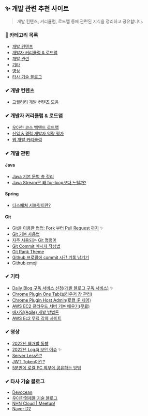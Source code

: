 ## ✨ 개발 관련 추천 사이트
 
> 개발 컨텐츠, 커리큘럼, 로드맵 등에 관련된 지식을 정리하고 공유합니다.

### 👀 카테고리 목록

- [개발 컨텐츠](https://github.com/funin0302/dev-contents/tree/main/01.%20%EA%B0%9C%EB%B0%9C%20%EA%B4%80%EB%A0%A8%20%EC%B6%94%EC%B2%9C%20%EC%82%AC%EC%9D%B4%ED%8A%B8#-%EA%B0%9C%EB%B0%9C-%EC%BB%A8%ED%85%90%EC%B8%A0)
- [개발자 커리큘럼 & 로드맵](https://github.com/funin0302/dev-contents/tree/main/01.%20%EA%B0%9C%EB%B0%9C%20%EA%B4%80%EB%A0%A8%20%EC%B6%94%EC%B2%9C%20%EC%82%AC%EC%9D%B4%ED%8A%B8#-%EA%B0%9C%EB%B0%9C%EC%9E%90-%EC%BB%A4%EB%A6%AC%ED%81%98%EB%9F%BC--%EB%A1%9C%EB%93%9C%EB%A7%B5)
- [개발 관련](https://github.com/funin0302/dev-contents/tree/main/01.%20%EA%B0%9C%EB%B0%9C%20%EA%B4%80%EB%A0%A8%20%EC%B6%94%EC%B2%9C%20%EC%82%AC%EC%9D%B4%ED%8A%B8#-%EA%B0%9C%EB%B0%9C-%EA%B4%80%EB%A0%A8)
- [기타](https://github.com/funin0302/dev-contents/tree/main/01.%20%EA%B0%9C%EB%B0%9C%20%EA%B4%80%EB%A0%A8%20%EC%B6%94%EC%B2%9C%20%EC%82%AC%EC%9D%B4%ED%8A%B8#-%EA%B8%B0%ED%83%80)
- [영상]()
- [타사 기술 블로그](https://github.com/funin0302/dev-contents/tree/main/01.%20%EA%B0%9C%EB%B0%9C%20%EA%B4%80%EB%A0%A8%20%EC%B6%94%EC%B2%9C%20%EC%82%AC%EC%9D%B4%ED%8A%B8#-%ED%83%80%EC%82%AC-%EA%B8%B0%EC%88%A0-%EB%B8%94%EB%A1%9C%EA%B7%B8)

### ✔ 개발 컨텐츠

- [고퀄리티 개발 컨텐츠 모음](https://github.com/Integerous/goQuality-dev-contents)

### ✔ 개발자 커리큘럼 & 로드맵

- [우아한 코스 백앤드 로드맵](https://github.com/woowacourse/back-end-roadmap)
- [신입 & 경력 개발자 역량 평가](https://github.com/EBvi/dev-matrix)
- [웹 개발 커리큘럼](https://github.com/Knowre-Dev/WebDevCurriculum)

### ✔ 개발 관련 

#### Java 

- [Java 기본 문법 총 정리](https://nyebo.net/75)
- [Java Stream은 왜 for-loop보다 느릴까?](https://jypthemiracle.medium.com/java-stream-api%EB%8A%94-%EC%99%9C-for-loop%EB%B3%B4%EB%8B%A4-%EB%8A%90%EB%A6%B4%EA%B9%8C-50dec4b9974b)

#### Spring

- [디스패처 서블릿이란?](https://mangkyu.tistory.com/18)

#### Git

- [Git을 이용한 협업: Fork 부터 Pull Request 까지](https://seungwubaek.github.io/tools/git/contributing_using_pull_request/) ✨
- [Git 기본 사용법](https://iseunghan.tistory.com/321)
- [자주 사용되는 Git 명령어](https://github.com/jeonghwan-kim/git-usage)
- [Git Commit 메시지 작성법](https://richone.tistory.com/26)
- [Git Rank Theme](https://velog.io/@dding_ji/Github-Readme-Profile)
- [Github 프로필에 commit 시간 기록 남기기](https://somjang.tistory.com/entry/GitHub-GitHub-%ED%94%84%EB%A1%9C%ED%95%84%EC%97%90-%EB%82%B4-commit-%EC%8B%9C%EA%B0%84-%EA%B8%B0%EB%A1%9D-%EB%82%A8%EA%B2%A8%EB%B3%B4%EA%B8%B0)
- [Github emoji](https://github.com/ikatyang/emoji-cheat-sheet/blob/master/README.md)

### ✔ 기타

- [Daily Blog 구독 서비스 신청(개발 블로그 구독 서비스)](http://daily-devblog.com/) ✨
- [Chrome Plugin One Tab(브라우저 창 관리)](https://chrome.google.com/webstore/detail/onetab/chphlpgkkbolifaimnlloiipkdnihall?hl=ko)
- [Chrome Plugin Host Admin(로컬 IP 제어)](https://chrome.google.com/webstore/detail/hostadmin-app/mfoaclfeiefiehgaojbmncmefhdnikeg?hl=ko&)
- [AWS EC2 클라우드 서버 기본 배우기(무료)](https://www.inostudy.net/mypage/index.jsp)
- [애자일(Agile) 개발 방법론](https://hanseul-lee.github.io/2020/11/29/20-11-29-Agile/)
- [AWS Ec2 무료 강의 사이트](https://www.inostudy.net/mypage/index.jsp)

### ✔ 영상

- [2022년 웹개발 동향](https://www.youtube.com/watch?v=CFITb_7Duxs)
- [2022년 Log4j 보안 이슈](https://youtu.be/kwS3twdVsko) ✨
- [Server Less란?](https://youtu.be/ufLmReluPww)
- [JWT Token이란?](https://www.youtube.com/watch?v=iT8KODThXxY)
- [5분만에 로컬 PC 외부에 공유하는 방법](ttps://www.youtube.com/watch?v=0lUJvVqSEkY)

### ✔ 타사 기술 블로그

- [Devocean](https://devocean.sk.com/vlog/index.do)
- [우아한형제들 기술 블로그](https://techblog.woowahan.com/)
- [NHN Cloud | Meetup!](https://meetup.toast.com/?page=2)
- [Naver D2](https://d2.naver.com/home)

